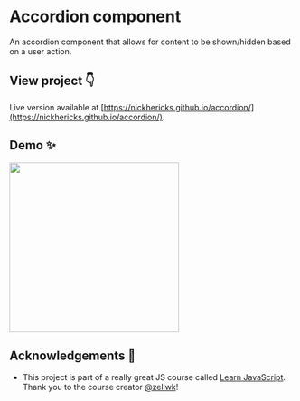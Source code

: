 <!-- Write README before beginning project.

A README is like the face of your project and it should help you stand out as someone that writes great code.

It is the first thing a person encounters before they even see your code, so make a good impression. Consider the process of writing the Readme for your project as the true act of creation. This is where all your brilliant ideas should be expressed. This document should stand on its own as a testament to your creativity and expressiveness. Use screenshots to help explain the project. -->

<!-- > quotes can go here -->

<!-- indent 4 spaces to write a block of code -->

<!-- ![alt text](images/sprite.svg "hover text") -->



# Accordion component
An accordion component that allows for content to be shown/hidden based on a user action.

<!-- ## Motivation
Built as part of a JavaScript course by [@zellwk](https://github.com/zellwk). -->

## View project :point_down:
Live version available at [https://nickhericks.github.io/accordion/](https://nickhericks.github.io/accordion/).

## Demo :sparkles:
<img src="https://raw.githubusercontent.com/zellwk/jsf/master/images/components/accordion/arrays-and-loops/complete.gif?token=ABx4QaAWnonkOW__M_Rf2PJppikFbp0Eks5cbZaOwA%3D%3D" width="300">

<!-- ## Features
What makes your project stand out? (screenshots if beneficial)

- [x] Offline support
- [x] Cross-platform
- [x] Awesome sounds
- [x] No signup/login required
- [ ] Auto launch
- [ ] Auto updates -->

<!-- ## Code Example
Show what the library does as concisely as possible, developers should be able to figure out how your project solves their problem by looking at the code example. Make sure the API you are showing off is obvious, and that your code is short and concise. -->


## Acknowledgements :raised_hands:
- This project is part of a really great JS course called [Learn JavaScript](https://learnjavascript.today/). Thank you to the course creator [@zellwk](https://github.com/zellwk)!


<!--
## License
MIT © 2019 [Nick Hericks](https://www.nickhericks.com) -->
